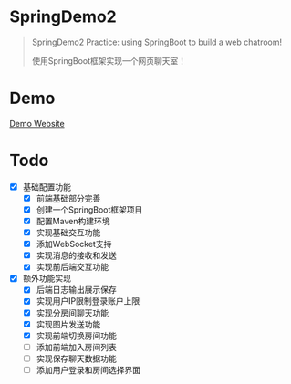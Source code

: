 # SpringDemo2

> SpringDemo2 Practice: using SpringBoot to build a web chatroom!
> 
>使用SpringBoot框架实现一个网页聊天室！

# Demo

[Demo Website](http://cn-sq-01.smgoro.com:31013)

# Todo

- [x] 基础配置功能
  - [x] 前端基础部分完善
  - [x] 创建一个SpringBoot框架项目
  - [x] 配置Maven构建环境
  - [x] 实现基础交互功能
  - [x] 添加WebSocket支持
  - [x] 实现消息的接收和发送
  - [x] 实现前后端交互功能

- [x] 额外功能实现
  - [x] 后端日志输出展示保存
  - [x] 实现用户IP限制登录账户上限
  - [x] 实现分房间聊天功能
  - [x] 实现图片发送功能
  - [x] 实现前端切换房间功能
  - [ ] 添加前端加入房间列表
  - [ ] 实现保存聊天数据功能
  - [ ] 添加用户登录和房间选择界面
